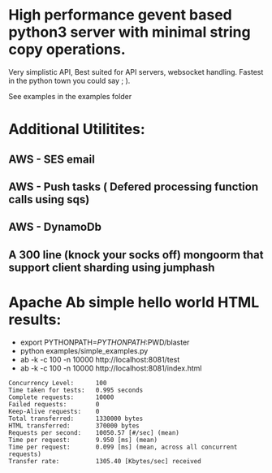 # High performance gevent based python3 server with minimal string copy operations.
Very simplistic API, Best suited for API servers, websocket handling. Fastest in the python town you could say ; ). 


See examples in the examples folder


# Additional Utilitites:
## AWS - SES email
## AWS - Push tasks ( Defered processing function calls using sqs) 
## AWS - DynamoDb
## A 300 line (knock your socks off) mongoorm that support client sharding using jumphash





# Apache Ab simple hello world HTML results:
- export PYTHONPATH=$PYTHONPATH:$PWD/blaster
- python examples/simple_examples.py 
- ab -k -c 100 -n 10000 http://localhost:8081/test
- ab -k -c 100 -n 10000 http://localhost:8081/index.html 

```
Concurrency Level:      100
Time taken for tests:   0.995 seconds
Complete requests:      10000
Failed requests:        0
Keep-Alive requests:    0
Total transferred:      1330000 bytes
HTML transferred:       370000 bytes
Requests per second:    10050.57 [#/sec] (mean)
Time per request:       9.950 [ms] (mean)
Time per request:       0.099 [ms] (mean, across all concurrent requests)
Transfer rate:          1305.40 [Kbytes/sec] received
```

